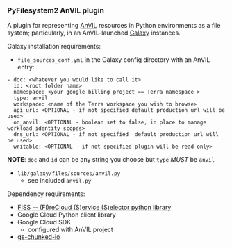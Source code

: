 ### PyFilesystem2 AnVIL plugin

A plugin for representing [AnVIL](https://anvil.terra.bio/) resources in Python environments as a file system; particularly, in an AnVIL-launched [Galaxy](https://galaxyproject.org) instances.

Galaxy installation requirements:
- `file_sources_conf.yml` in the Galaxy config directory with an AnVIL entry:
```
- doc: <whatever you would like to call it>
  id: <root folder name>
  namespace: <your google billing project == Terra namespace >
  type: anvil
  workspace: <name of the Terra workspace you wish to browse>
  api_url: <OPTIONAL - if not specified default production url will be used>
  on_anvil: <OPTIONAL - boolean set to false, in place to manage workload identity scopes>
  drs_url: <OPTIONAL - if not specified  default production url will be used>
  writable: <OPTIONAL - if not specified plugin will be read-only>
```
**NOTE**: `doc` and `id` can be any string you choose but `type` *MUST* be `anvil`
- `lib/galaxy/files/sources/anvil.py`
  - see included `anvil.py`



Dependency requirements:
- [FISS -- (Fi)reCloud (S)ervice (S)elector python library](https://github.com/broadinstitute/fiss)
- Google Cloud Python client library
- Google Cloud SDK
  - configured with AnVIL project
- [gs-chunked-io](https://github.com/xbrianh/gs-chunked-io)
